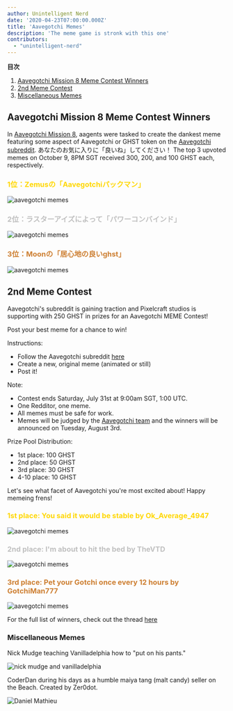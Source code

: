 ```yaml
---
author: Unintelligent Nerd
date: '2020-04-23T07:00:00.000Z'
title: 'Aavegotchi Memes'
description: 'The meme game is stronk with this one'
contributors:
  - "unintelligent-nerd"
---
```


<div class="contentsBox">

**目次**

<ol>
<li><a href=#aavegotchi-mission-8-meme-contest-winners>Aavegotchi Mission 8 Meme Contest Winners</a></li>
<li><a href=#2nd-meme-contest>2nd Meme Contest</a></li>
<li><a href=#miscellaneous-memes>Miscellaneous Memes</a></li>
</ol>

</div>

## Aavegotchi Mission 8 Meme Contest Winners

In [Aavegotchi Mission 8](/missions), aagents were tasked to create the dankest meme featuring some aspect of Aavegotchi or GHST token on the [Aavegotchi subreddit](https://www.reddit.com/r/Aavegotchi/). あなたのお気に入りに「良いね」してください！ The top 3 upvoted memes on October 9, 8PM SGT received 300, 200, and 100 GHST each, respectively.

### <span style="color:gold">1位：Zemusの「Aavegotchiパックマン」</span>

<img class="bodyImage" src="/memes/AavegotchiPACMAN.jpg" alt = "aavegotchi memes" />

### <span style="color:silver">2位：ラスターアイズによって「パワーコンバインド」</span>

<img class="bodyImage" src="/memes/byyourpowerscombined.png" alt = "aavegotchi memes" />

### <span style="color:#cd7f32">3位：Moonの「居心地の良いghst」</span>

<img class="bodyImage" src="/memes/CozyGHST.jpg" alt = "aavegotchi memes" />

## 2nd Meme Contest

Aavegotchi's subreddit is gaining traction and Pixelcraft studios is supporting with 250 GHST in prizes for an Aavegotchi MEME Contest!

Post your best meme for a chance to win!

Instructions:
* Follow the Aavegotchi subreddit [here](https://www.reddit.com/r/Aavegotchi/)
* Create a new, original meme (animated or still)
* Post it!

Note:
* Contest ends Saturday, July 31st at 9:00am SGT, 1:00 UTC.
* One Redditor, one meme.
* All memes must be safe for work.
* Memes will be judged by the [Aavegotchi team](/team) and the winners will be announced on Tuesday, August 3rd.

Prize Pool Distribution:

* 1st place: 100 GHST
* 2nd place: 50 GHST
* 3rd place: 30 GHST
* 4-10 place: 10 GHST

Let's see what facet of Aavegotchi you're most excited about! Happy memeing frens!

### <span style="color:gold">1st place: You said it would be stable by Ok_Average_4947</span>

<img class="bodyImage" src="/memes/you-said-it-would-be-stable.jpg" alt = "aavegotchi memes" />

### <span style="color:silver">2nd place: I'm about to hit the bed by TheVTD</span>

<img class="bodyImage" src="/memes/im-about-to-hit-the-bed.jpg" alt = "aavegotchi memes" />

### <span style="color:#cd7f32">3rd place: Pet your Gotchi once every 12 hours by GotchiMan777</span>

<img class="bodyImage" src="/memes/pet-gotchi.png" alt = "aavegotchi memes" />

For the full list of winners, check out the thread [here](https://www.reddit.com/r/Aavegotchi/comments/oxieux/winners_of_the_meme_contest/)

### Miscellaneous Memes

Nick Mudge teaching Vanilladelphia how to "put on his pants."

<img class="bodyImage" src="/memes/nickmudgeandvan.png" alt = "nick mudge and vanilladelphia" />

CoderDan during his days as a humble maiya tang (malt candy) seller on the Beach. Created by Zer0dot.

<img class="bodyImage" src="/memes/daniel-mathieu-maiyatang.png" alt = "Daniel Mathieu" />